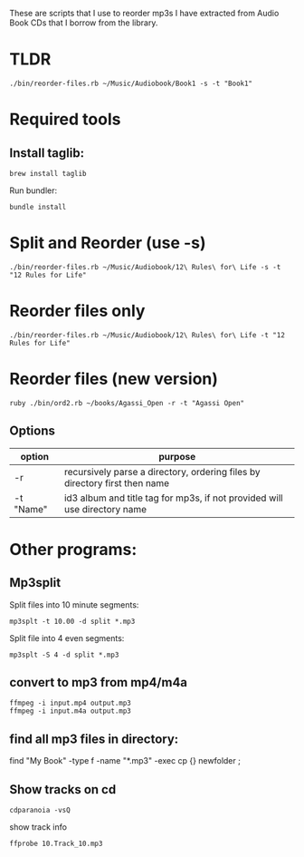 These are scripts that I use to reorder mp3s I have extracted from Audio Book CDs that I borrow from the library.

# TLDR
```
./bin/reorder-files.rb ~/Music/Audiobook/Book1 -s -t "Book1"
```

# Required tools
## Install taglib:

```
brew install taglib
```
Run bundler:
```
bundle install
```
# Split and Reorder (use -s)
```
./bin/reorder-files.rb ~/Music/Audiobook/12\ Rules\ for\ Life -s -t "12 Rules for Life"
```
# Reorder files only
```
./bin/reorder-files.rb ~/Music/Audiobook/12\ Rules\ for\ Life -t "12 Rules for Life"

```

# Reorder files (new version)
```
ruby ./bin/ord2.rb ~/books/Agassi_Open -r -t "Agassi Open"
```
## Options

| option    | purpose                                                                    |
|-----------|----------------------------------------------------------------------------|
| -r        | recursively parse a directory, ordering files by directory first then name |
| -t "Name" | id3 album and title tag for mp3s, if not provided will use directory name  |

# Other programs:

## Mp3split
Split files into 10 minute segments:
```
mp3splt -t 10.00 -d split *.mp3
```
Split file into 4 even segments:
```
mp3splt -S 4 -d split *.mp3
```
## convert to mp3 from mp4/m4a
```
ffmpeg -i input.mp4 output.mp3
ffmpeg -i input.m4a output.mp3
```

## find all mp3 files in directory:
find "My Book" -type f -name "*.mp3" -exec cp {} newfolder \;

## Show tracks on cd
```
cdparanoia -vsQ
```
show track info
```
ffprobe 10.Track_10.mp3
```

